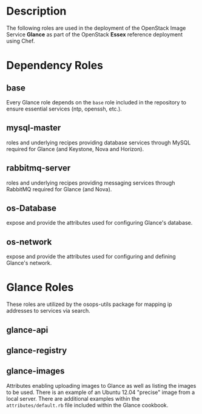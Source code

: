 Description
===========
The following roles are used in the deployment of the OpenStack Image Service **Glance** as part of the OpenStack **Essex** reference deployment using Chef.

Dependency Roles
================

base
----
Every Glance role depends on the `base` role included in the repository to ensure essential services (ntp, openssh, etc.).

mysql-master
------------
roles and underlying recipes providing database services through MySQL required for Glance (and Keystone, Nova and Horizon).

rabbitmq-server
---------------
roles and underlying recipes providing messaging services through RabbitMQ required for Glance (and Nova).

os-Database
-----------
expose and provide the attributes used for configuring Glance's database.

os-network
----------
expose and provide the attributes used for configuring and defining Glance's network.

Glance Roles
============
These roles are utilized by the osops-utils package for mapping ip addresses to services via search.

glance-api
----------

glance-registry
---------------

glance-images
-------------
Attributes enabling uploading images to Glance as well as listing the images to be used. There is an example of an Ubuntu 12.04 "precise" image from a local server. There are additional examples within the `attributes/default.rb` file included within the Glance cookbook.
